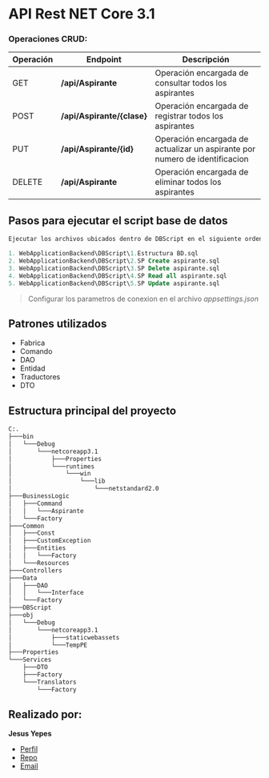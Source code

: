 ﻿# API Rest NET Core 3.1

### Operaciones CRUD:

Operación             | Endpoint                    | Descripción
--------------------- | ----------------------------|----------------------------------------------------- 
 GET                  | **/api/Aspirante**          | Operación encargada de consultar todos los aspirantes
 POST                 | **/api/Aspirante/{clase}**  | Operación encargada de registrar todos los aspirantes
 PUT                  | **/api/Aspirante/{id}**     | Operación encargada de actualizar un aspirante por numero de identificacion
 DELETE               | **/api/Aspirante**          | Operación encargada de eliminar todos los aspirantes



## Pasos para ejecutar el script base de datos

```sql
Ejecutar los archivos ubicados dentro de DBScript en el siguiente orden 

1. WebApplicationBackend\DBScript\1.Estructura BD.sql
2. WebApplicationBackend\DBScript\2.SP Create aspirante.sql
3. WebApplicationBackend\DBScript\3.SP Delete aspirante.sql
4. WebApplicationBackend\DBScript\4.SP Read all aspirante.sql
5. WebApplicationBackend\DBScript\5.SP Update aspirante.sql
```

> Configurar los parametros de conexion en el archivo *appsettings.json*

## Patrones utilizados

- Fabrica
- Comando
- DAO
- Entidad
- Traductores
- DTO

## Estructura principal del proyecto

```bash
C:.
├───bin
│   └───Debug
│       └───netcoreapp3.1
│           ├───Properties
│           └───runtimes
│               └───win
│                   └───lib
│                       └───netstandard2.0
├───BusinessLogic
│   ├───Command
│   │   └───Aspirante
│   └───Factory
├───Common
│   ├───Const
│   ├───CustomException
│   ├───Entities
│   │   └───Factory
│   └───Resources
├───Controllers
├───Data
│   ├───DAO
│   │   └───Interface
│   └───Factory
├───DBScript
├───obj
│   └───Debug
│       └───netcoreapp3.1
│           ├───staticwebassets
│           └───TempPE
├───Properties
└───Services
    ├───DTO
    ├───Factory
    └───Translators
        └───Factory
```


## Realizado por:

**Jesus Yepes**

- [Perfil](https://github.com/jdyepes "Jesus Yepes")
- [Repo](https://github.com/jdyepes/DesafioBackend "Desafio Backend CRUD Aspirantes Repo")
- [Email](mailto:jesusyepes.1205@gmail.com?subject=FromGitHubProject "Hi!")

